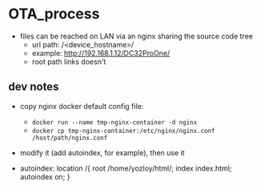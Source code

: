 # OTA_process

+ files can be reached on LAN via an nginx sharing the source code tree
  - url path: /<device_hostname>/
  - example: http://192.168.1.12/DC32ProOne/
  - root path links doesn't

## dev notes

+ copy nginx docker default config file:
  - `docker run --name tmp-nginx-container -d nginx`
  - `docker cp tmp-nginx-container:/etc/nginx/nginx.conf /host/path/nginx.conf`
+ modify it (add autoindex, for example), then use it

+ autoindex:
location /{ 
   root /home/yozloy/html/; 
   index index.html; 
   autoindex on;
}
